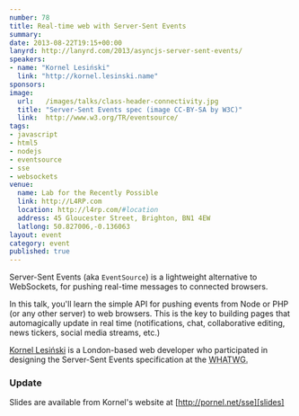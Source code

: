 ```yaml
---
number: 78
title: Real-time web with Server-Sent Events
summary:
date: 2013-08-22T19:15+00:00
lanyrd: http://lanyrd.com/2013/asyncjs-server-sent-events/
speakers:
- name: "Kornel Lesiński"
  link: "http://kornel.lesinski.name"
sponsors:
image:
  url:   /images/talks/class-header-connectivity.jpg
  title: "Server-Sent Events spec (image CC-BY-SA by W3C)"
  link:  http://www.w3.org/TR/eventsource/
tags:
- javascript
- html5
- nodejs
- eventsource
- sse
- websockets
venue:
  name: Lab for the Recently Possible
  link: http://L4RP.com
  location: http://l4rp.com/#location
  address: 45 Gloucester Street, Brighton, BN1 4EW
  latlong: 50.827006,-0.136063
layout: event
category: event
published: true
---
```


Server-Sent Events (aka `EventSource`) is a lightweight alternative to WebSockets, for pushing real-time messages to connected browsers.

In this talk, you'll learn the simple API for pushing events from Node or PHP (or any other server) to web browsers. This is the key to building pages that automagically update in real time (notifications, chat, collaborative editing, news tickers, social media streams, etc.)

[Kornel Lesiński][kornel] is a London-based web developer who participated in designing the Server-Sent Events specification at the <abbr title="Web Hypertext Application Technology Working Group">WHATWG</a>.

### Update

Slides are available from Kornel's website at [http://pornel.net/sse][slides]

[kornel]: http://kornel.lesinski.name
[slides]: http://pornel.net/sse